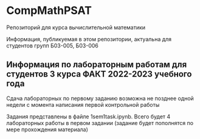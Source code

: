 # CompMathPSAT
Репозиторий для курса вычислительной математики

Информация, публикуемая в этом репозитории, актуальна для студентов групп Б03-005, Б03-006

## Информация по лабораторным работам для студентов 3 курса ФАКТ 2022-2023 учебного года
Сдача лабораторных по первому заданию возможна не позднее  одной недели с момента написания первой контрольной работы

Задания представлены в файле 1sem1task.ipynb. Всего будет 4 лабораторных работы в первом задании (задание будет пополнятся по мере прохождения материала)
